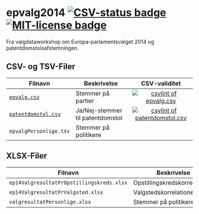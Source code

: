 epvalg2014 [![CSV-status badge][travis-badge-img]][travis-badge-url] [![MIT-license badge][license-badge-img]][license-badge-url]
==========

Fra valgdataworkshop om Europa-parlamentsvalget 2014 og patentdomstolsafstemningen.

CSV- og TSV-Filer
-----------------

Filnavn | Beskrivelse | CSV-validitet
------------------------------|----------------------------------|:---------------------------------------------------------------------:
[`epvalg.csv`][epvalg]        | Stemmer på partier               | [![csvlint of epvalg.csv][epvalg-badge-img]][epvalg-badge-url]
[`patentdomstol.csv`][patent] | Ja/Nej-stemmer til patentdomstol | [![csvlint of patentdomstol.csv][patent-badge-img]][patent-badge-url]
`epvalgPersonlige.tsv`        | Stemmer på politikere            |

XLSX-Filer
----------

Filnavn | Beskrivelse
------------------------------------------|-------------------------------
`ep14ValgresultatPrOpstillingskreds.xlsx` | Opstillingskredskorrelationer
`ep14ValgresultatPrValgsted.xlsx`         | Valgstedskorrelationer
`valgresultatPersonlige.xlsx`             | Stemmer på politikere


[travis-badge-img]: https://travis-ci.org/ok-dk/epvalg2014.svg
[travis-badge-url]: https://travis-ci.org/ok-dk/epvalg2014
[license-badge-img]: http://img.shields.io/badge/License-MIT-blue.svg
[license-badge-url]: https://github.com/ok-dk/epvalg2014/blob/master/LICENSE.md
[epvalg]: https://github.com/ok-dk/epvalg2014/blob/master/epvalg.csv
[patent]: https://github.com/ok-dk/epvalg2014/blob/master/patentdomstol.csv
[epvalg-badge-img]: http://csvlint.io/validation/53863574637376031a430400.svg
[epvalg-badge-url]: http://csvlint.io/validation/53863574637376031a430400
[patent-badge-img]: http://csvlint.io/validation/5386357a637376031a440400.svg
[patent-badge-url]: http://csvlint.io/validation/5386357a637376031a440400
